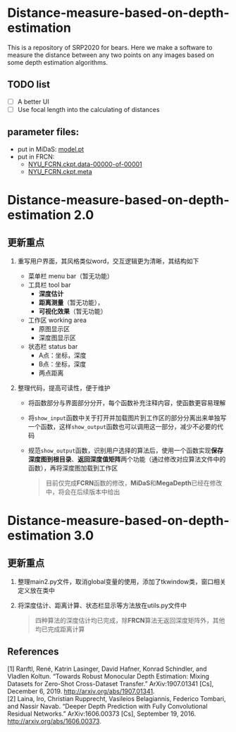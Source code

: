 # Distance-measure-based-on-depth-estimation
This is a repository of SRP2020 for bears. Here we make a software to measure the distance between any two points on any images based on some depth estimation algorithms. 

## TODO list
- [ ] A better UI
- [ ] Use focal length into the calculating of distances

## parameter files:
- put in MiDaS: [model.pt](https://drive.google.com/file/d/1zQAV1YODL9uaalPBOZGVGevctCYiY8-l/view?usp=sharing)
- put in FRCN: 
  - [NYU_FCRN.ckpt.data-00000-of-00001](https://drive.google.com/file/d/1TTDdFT3LcKoVTDCFEFTYarhOKpISmHPN/view?usp=sharing)
  - [NYU_FCRN.ckpt.meta](https://drive.google.com/file/d/1wdUh-22jxhBHLKHK8qvFsHXHncCoMsFO/view?usp=sharing)


# Distance-measure-based-on-depth-estimation 2.0

## 更新重点

1. 重写用户界面，其风格类似word，交互逻辑更为清晰，其结构如下
   - 菜单栏 menu bar（暂无功能）
   - 工具栏 tool bar
      - **深度估计**
      - **距离测量**（暂无功能），
      - **可视化效果**（暂无功能）
   - 工作区 working area
      - 原图显示区
      - 深度图显示区
   - 状态栏 status bar
      - A点：坐标，深度
      - B点：坐标，深度
      - 两点距离
2. 整理代码，提高可读性，便于维护

   - 将函数部分与界面部分分开，每个函数补充注释内容，使函数更容易理解
   
   - 将`show_input`函数中关于打开并加载图片到工作区的部分分离出来单独写一个函数，这样`show_output`函数也可以调用这一部分，减少不必要的代码
   
   - 规范`show_output`函数，识别用户选择的算法后，使用一个函数实现**保存深度图到根目录**、**返回深度值矩阵**两个功能（通过修改对应算法文件中的函数），再将深度图加载到工作区
   
     > 目前仅完成**FCRN**函数的修改，**MiDaS**和**MegaDepth**已经在修改中，将会在后续版本中给出

# Distance-measure-based-on-depth-estimation 3.0

## 更新重点

1. 整理main2.py文件，取消global变量的使用，添加了tkwindow类，窗口相关定义放在类中
   
2. 将深度估计、距离计算、状态栏显示等方法放在utils.py文件中

     > 四种算法的深度估计均已完成，除**FRCN**算法无返回深度矩阵外，其他均已完成距离计算
     


## References
[1] Ranftl, René, Katrin Lasinger, David Hafner, Konrad Schindler, and Vladlen Koltun. “Towards Robust Monocular Depth Estimation: Mixing Datasets for Zero-Shot Cross-Dataset Transfer.” ArXiv:1907.01341 [Cs], December 6, 2019. http://arxiv.org/abs/1907.01341.  
[2] Laina, Iro, Christian Rupprecht, Vasileios Belagiannis, Federico Tombari, and Nassir Navab. “Deeper Depth Prediction with Fully Convolutional Residual Networks.” ArXiv:1606.00373 [Cs], September 19, 2016. http://arxiv.org/abs/1606.00373.  
